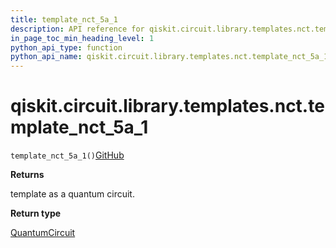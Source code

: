 ```yaml
---
title: template_nct_5a_1
description: API reference for qiskit.circuit.library.templates.nct.template_nct_5a_1
in_page_toc_min_heading_level: 1
python_api_type: function
python_api_name: qiskit.circuit.library.templates.nct.template_nct_5a_1
---
```


# qiskit.circuit.library.templates.nct.template\_nct\_5a\_1

<span id="qiskit.circuit.library.templates.nct.template_nct_5a_1" />

`template_nct_5a_1()`[GitHub](https://github.com/qiskit/qiskit/tree/stable/0.41/qiskit/circuit/library/templates/nct/template_nct_5a_1.py "view source code")

**Returns**

template as a quantum circuit.

**Return type**

[QuantumCircuit](qiskit.circuit.QuantumCircuit "qiskit.circuit.QuantumCircuit")

